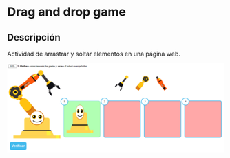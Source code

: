 # Drag and drop game

## Descripción

Actividad de arrastrar y soltar elementos en una página web.

![sc](/sc1.png)
